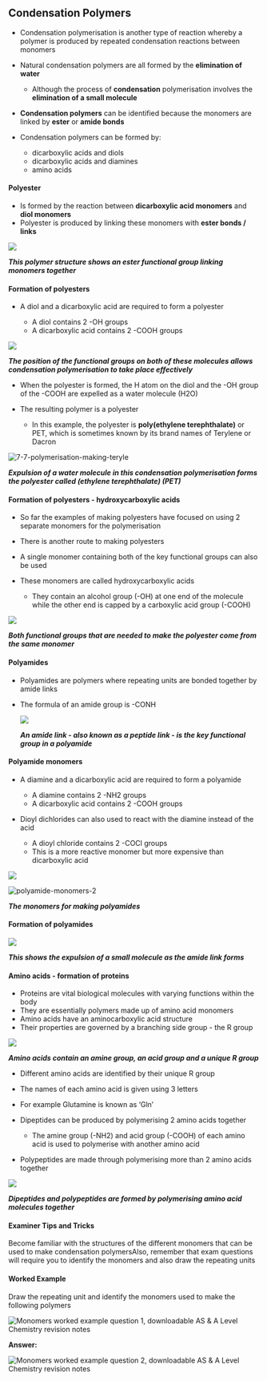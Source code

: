## Condensation Polymers

* Condensation polymerisation is another type of reaction whereby a polymer is produced by repeated condensation reactions between monomers
* Natural condensation polymers are all formed by the **elimination of water**

  + Although the process of **condensation** polymerisation involves the **elimination of a small molecule**
* **Condensation polymers** can be identified because the monomers are linked by **ester** or **amide bonds**
* Condensation polymers can be formed by:

  + dicarboxylic acids and diols
  + dicarboxylic acids and diamines
  + amino acids

#### Polyester

* Is formed by the reaction between **dicarboxylic acid monomers** and **diol monomers**
* Polyester is produced by linking these monomers with **ester bonds / links**

![](7.7-Polymerisation-Ester-link.png)

***This polymer structure shows an ester functional group linking monomers together***

#### Formation of polyesters

* A diol and a dicarboxylic acid are required to form a polyester

  + A diol contains 2 -OH groups
  + A dicarboxylic acid contains 2 -COOH groups

![](7.6.1-Position-of-functional-groups7.6.1-Position-of-functional-groups.png)

***The position of the functional groups on both of these molecules allows condensation polymerisation to take place effectively***

* When the polyester is formed, the H atom on the diol and the -OH group of the -COOH are expelled as a water molecule (H2O)
* The resulting polymer is a polyester

  + In this example, the polyester is **poly(ethylene terephthalate)** or PET, which is sometimes known by its brand names of Terylene or Dacron

![7-7-polymerisation-making-teryle](7-7-polymerisation-making-teryle.png)

***Expulsion of a water molecule in this condensation polymerisation forms the polyester called (ethylene terephthalate) (PET)***

#### Formation of polyesters - hydroxycarboxylic acids

* So far the examples of making polyesters have focused on using 2 separate monomers for the polymerisation
* There is another route to making polyesters
* A single monomer containing both of the key functional groups can also be used
* These monomers are called hydroxycarboxylic acids

  + They contain an alcohol group (-OH) at one end of the molecule while the other end is capped by a carboxylic acid group (-COOH)

![](7.7-Polymerisation-Hydroxycarboxylic-Acid-Monomer.png)

***Both functional groups that are needed to make the polyester come from the same monomer***

#### Polyamides

* Polyamides are polymers where repeating units are bonded together by amide links
* The formula of an amide group is -CONH

  ![](7.7-Polymerisation-Amide-Link_1.png)

  ***An amide link - also known as a peptide link - is the key functional group in a polyamide***

#### Polyamide monomers

* A diamine and a dicarboxylic acid are required to form a polyamide

  + A diamine contains 2 -NH2 groups
  + A dicarboxylic acid contains 2 -COOH groups
* Dioyl dichlorides can also used to react with the diamine instead of the acid

  + A dioyl chloride contains 2 -COCl groups
  + This is a more reactive monomer but more expensive than dicarboxylic acid

![](7.7-Polymerisation-Polyamide-Monomers-1.png)

![polyamide-monomers-2](polyamide-monomers-2.png)

***The monomers for making polyamides***

#### Formation of polyamides

![](7.7-Polymerisation-Making-an-Amide-Link_1.png)

***This shows the expulsion of a small molecule as the amide link forms***

#### Amino acids - formation of proteins

* Proteins are vital biological molecules with varying functions within the body
* They are essentially polymers made up of amino acid monomers
* Amino acids have an aminocarboxylic acid structure
* Their properties are governed by a branching side group - the R group

![](7.7-Polymerisation-Amino-Acid-Structure.png)

***Amino acids contain an amine group, an acid group and a unique R group***

* Different amino acids are identified by their unique R group
* The names of each amino acid is given using 3 letters
* For example Glutamine is known as ‘Gln’
* Dipeptides can be produced by polymerising 2 amino acids together

  + The amine group (-NH2) and acid group (-COOH) of each amino acid is used to polymerise with another amino acid
* Polypeptides are made through polymerising more than 2 amino acids together

![](7.7-Polymerisation-Dipeptides.png)

***Dipeptides and polypeptides are formed by polymerising amino acid molecules together***

#### Examiner Tips and Tricks

Become familiar with the structures of the different monomers that can be used to make condensation polymersAlso, remember that exam questions will require you to identify the monomers and also draw the repeating units

#### Worked Example

Draw the repeating unit and identify the monomers used to make the following polymers

![Monomers worked example question 1, downloadable AS & A Level Chemistry revision notes](7.6.1-Monomers-worked-example-question-1.png)

**Answer:**

![Monomers worked example question 2, downloadable AS & A Level Chemistry revision notes](7.6.1-Monomers-worked-example-question-2.png)